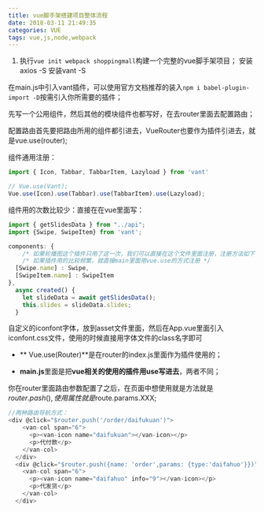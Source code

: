 ```yaml
---
title: vue脚手架搭建项目整体流程
date: 2018-03-11 21:49:35
categories: VUE
tags: vue,js,node,webpack
---
```

1. 执行`vue init webpack shoppingmall`构建一个完整的vue脚手架项目；
   安装axios -S
   安装vant -S

在main.js中引入vant插件，可以使用官方文档推荐的装入`npm i babel-plugin-import -D`按需引入你所需要的插件；

先写一个公用组件，然后其他的模块组件也都写好，在去router里面去配置路由；

配置路由首先要把路由所用的组件都引进去，VueRouter也要作为插件引进去，就是vue.use(router);

组件通用注册：

```javascript
import { Icon, Tabbar, TabbarItem, Lazyload } from 'vant'

// Vue.use(Vant);
Vue.use(Icon).use(Tabbar).use(TabbarItem).use(Lazyload);
```

组件用的次数比较少：直接在在vue里面写：

```javascript
import { getSlidesData } from "../api";
import {Swipe, SwipeItem} from 'vant';

components: {
    /* 如果轮播图这个插件只用了这一次，我们可以直接在这个文件里面注册，注册方法如下： */
    /* 如果插件用的比较频繁，就直接main里面用vue.use的方式注册 */
  [Swipe.name] : Swipe,
  [SwipeItem.name] : SwipeItem
},
  async created() {
    let slideData = await getSlidesData();
    this.slides = slideData.slides;
  }
```

自定义的iconfont字体，放到asset文件里面，然后在App.vue里面引入iconfont.css文件，使用的时候直接用字体文件的class名字即可

- ** Vue.use(Router)**是在router的index.js里面作为插件使用的；


- **main.js**里面是把**vue相关的使用的插件用use写进去**，两者不同；

你在router里面路由参数配置了之后，在页面中想使用就是方法就是$router.pash(),使用属性就是$route.params.XXX;

```javascript
//两种路由导航方式：
<div @click="$router.push('/order/daifukuan')">
    <van-col span="6">
      <p><van-icon name="daifukuan"></van-icon></p>
      <p>代付款</p>
    </van-col>
  </div>
  <div @click="$router.push({name: 'order',params: {type:'daifahuo'}})">
    <van-col span="6">
      <p><van-icon name="daifahuo" info="9"></van-icon></p>
      <p>代发货</p>
    </van-col>
  </div>
```




